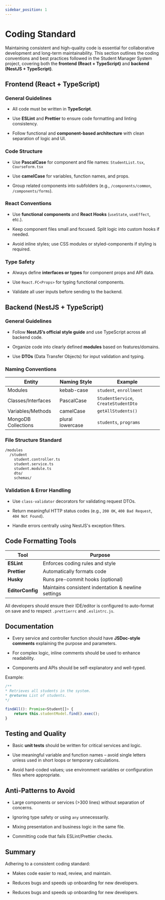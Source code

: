 ```yaml
---
sidebar_position: 1
---
```


# Coding Standard

Maintaining consistent and high-quality code is essential for collaborative development and long-term maintainability. This section outlines the coding conventions and best practices followed in the Student Manager System project, covering both the **frontend (React + TypeScript)** and **backend (NestJS + TypeScript)**.

## Frontend (React + TypeScript)

### General Guidelines

-   All code must be written in **TypeScript**.

-   Use **ESLint** and **Prettier** to ensure code formatting and linting consistency.

-   Follow functional and **component-based architecture** with clean separation of logic and UI.

### Code Structure

-   Use **PascalCase** for component and file names: `StudentList.tsx`, `CourseForm.tsx`

-   Use **camelCase** for variables, function names, and props.

-   Group related components into subfolders (e.g., `/components/common`, `/components/forms`).

### React Conventions

-   Use **functional components** and **React Hooks** (`useState`, `useEffect`, etc.).

-   Keep component files small and focused. Split logic into custom hooks if needed.

-   Avoid inline styles; use CSS modules or styled-components if styling is required.

### Type Safety

-   Always define **interfaces or types** for component props and API data.

-   Use `React.FC<Props>` for typing functional components.

-   Validate all user inputs before sending to the backend.

## Backend (NestJS + TypeScript)

### General Guidelines

-   Follow **NestJS’s official style guide** and use TypeScript across all backend code.

-   Organize code into clearly defined **modules** based on features/domains.

-   Use **DTOs** (Data Transfer Objects) for input validation and typing.

### Naming Conventions

| Entity              | Naming Style     | Example                              |
| ------------------- | ---------------- | ------------------------------------ |
| Modules             | kebab-case       | `student`, `enrollment`              |
| Classes/Interfaces  | PascalCase       | `StudentService`, `CreateStudentDto` |
| Variables/Methods   | camelCase        | `getAllStudents()`                   |
| MongoDB Collections | plural lowercase | `students`, `programs`               |

### File Structure Standard

```bash
/modules
  /student
    student.controller.ts
    student.service.ts
    student.module.ts
    dto/
    schemas/
```

### Validation & Error Handling

-   Use `class-validator` decorators for validating request DTOs.

-   Return meaningful HTTP status codes (e.g., `200 OK`, `400 Bad Request`, `404 Not Found`).

-   Handle errors centrally using NestJS's exception filters.

## Code Formatting Tools

| Tool             | Purpose                                             |
| ---------------- | --------------------------------------------------- |
| **ESLint**       | Enforces coding rules and style                     |
| **Prettier**     | Automatically formats code                          |
| **Husky**        | Runs pre-commit hooks (optional)                    |
| **EditorConfig** | Maintains consistent indentation & newline settings |

All developers should ensure their IDE/editor is configured to auto-format on save and to respect `.prettierrc` and `.eslintrc.js`.

## Documentation

-   Every service and controller function should have **JSDoc-style comments** explaining the purpose and parameters.

-   For complex logic, inline comments should be used to enhance readability.

-   Components and APIs should be self-explanatory and well-typed.

Example:

```jsx title="ts"
/**
* Retrieves all students in the system.
* @returns List of students.
*/

findAll(): Promise<Student[]> {
    return this.studentModel.find().exec();
}
```

## Testing and Quality

-   Basic **unit tests** should be written for critical services and logic.

-   Use meaningful variable and function names – avoid single letters unless used in short loops or temporary calculations.

-   Avoid hard-coded values; use environment variables or configuration files where appropriate.

## Anti-Patterns to Avoid

-   Large components or services (>300 lines) without separation of concerns.

-   Ignoring type safety or using `any` unnecessarily.

-   Mixing presentation and business logic in the same file.

-   Committing code that fails ESLint/Prettier checks.

## Summary

Adhering to a consistent coding standard:

-   Makes code easier to read, review, and maintain.

-   Reduces bugs and speeds up onboarding for new developers.

-   Reduces bugs and speeds up onboarding for new developers.
